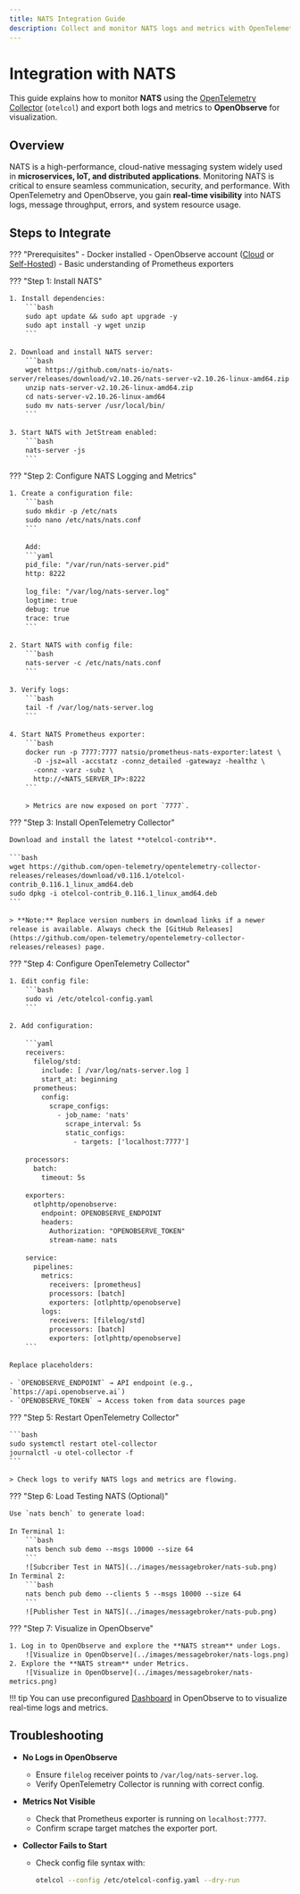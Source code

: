 ```yaml
---
title: NATS Integration Guide
description: Collect and monitor NATS logs and metrics with OpenTelemetry Collector and visualize them in OpenObserve.
---
```


# Integration with NATS

This guide explains how to monitor **NATS** using the [OpenTelemetry Collector](https://opentelemetry.io/docs/collector/) (`otelcol`) and export both logs and metrics to **OpenObserve** for visualization.

## Overview

NATS is a high-performance, cloud-native messaging system widely used in **microservices, IoT, and distributed applications**. Monitoring NATS is critical to ensure seamless communication, security, and performance. With OpenTelemetry and OpenObserve, you gain **real-time visibility** into NATS logs, message throughput, errors, and system resource usage.

## Steps to Integrate

??? "Prerequisites"
    - Docker installed
    - OpenObserve account ([Cloud](https://cloud.openobserve.ai/web/) or [Self-Hosted](../../getting-started.md))
    - Basic understanding of Prometheus exporters

??? "Step 1: Install NATS"

    1. Install dependencies:
        ```bash
        sudo apt update && sudo apt upgrade -y
        sudo apt install -y wget unzip
        ```

    2. Download and install NATS server:
        ```bash
        wget https://github.com/nats-io/nats-server/releases/download/v2.10.26/nats-server-v2.10.26-linux-amd64.zip
        unzip nats-server-v2.10.26-linux-amd64.zip
        cd nats-server-v2.10.26-linux-amd64
        sudo mv nats-server /usr/local/bin/
        ```

    3. Start NATS with JetStream enabled:
        ```bash
        nats-server -js
        ```

??? "Step 2: Configure NATS Logging and Metrics"

    1. Create a configuration file:
        ```bash
        sudo mkdir -p /etc/nats
        sudo nano /etc/nats/nats.conf
        ```

        Add:
        ```yaml
        pid_file: "/var/run/nats-server.pid"
        http: 8222

        log_file: "/var/log/nats-server.log"
        logtime: true
        debug: true
        trace: true
        ```

    2. Start NATS with config file:
        ```bash
        nats-server -c /etc/nats/nats.conf
        ```

    3. Verify logs:
        ```bash
        tail -f /var/log/nats-server.log
        ```

    4. Start NATS Prometheus exporter:
        ```bash
        docker run -p 7777:7777 natsio/prometheus-nats-exporter:latest \
          -D -jsz=all -accstatz -connz_detailed -gatewayz -healthz \
          -connz -varz -subz \
          http://<NATS_SERVER_IP>:8222
        ```

        > Metrics are now exposed on port `7777`.

??? "Step 3: Install OpenTelemetry Collector"

    Download and install the latest **otelcol-contrib**.

    ```bash
    wget https://github.com/open-telemetry/opentelemetry-collector-releases/releases/download/v0.116.1/otelcol-contrib_0.116.1_linux_amd64.deb
    sudo dpkg -i otelcol-contrib_0.116.1_linux_amd64.deb
    ```

    > **Note:** Replace version numbers in download links if a newer release is available. Always check the [GitHub Releases](https://github.com/open-telemetry/opentelemetry-collector-releases/releases) page.


??? "Step 4: Configure OpenTelemetry Collector"

    1. Edit config file:
        ```bash
        sudo vi /etc/otelcol-config.yaml
        ```

    2. Add configuration:

        ```yaml
        receivers:
          filelog/std:
            include: [ /var/log/nats-server.log ]
            start_at: beginning
          prometheus:
            config:
              scrape_configs:
                - job_name: 'nats'
                  scrape_interval: 5s
                  static_configs:
                    - targets: ['localhost:7777']

        processors:
          batch:
            timeout: 5s

        exporters:
          otlphttp/openobserve:
            endpoint: OPENOBSERVE_ENDPOINT
            headers:
              Authorization: "OPENOBSERVE_TOKEN"
              stream-name: nats

        service:
          pipelines:
            metrics:
              receivers: [prometheus]
              processors: [batch]
              exporters: [otlphttp/openobserve]
            logs:
              receivers: [filelog/std]
              processors: [batch]
              exporters: [otlphttp/openobserve]
        ```

    Replace placeholders:

    - `OPENOBSERVE_ENDPOINT` → API endpoint (e.g., `https://api.openobserve.ai`)
    - `OPENOBSERVE_TOKEN` → Access token from data sources page

??? "Step 5: Restart OpenTelemetry Collector"

    ```bash
    sudo systemctl restart otel-collector
    journalctl -u otel-collector -f
    ```

    > Check logs to verify NATS logs and metrics are flowing.

??? "Step 6: Load Testing NATS (Optional)"

    Use `nats bench` to generate load:

    In Terminal 1:
        ```bash
        nats bench sub demo --msgs 10000 --size 64   
        ```
        ![Subcriber Test in NATS](../images/messagebroker/nats-sub.png)
    In Terminal 2:
        ```bash
        nats bench pub demo --clients 5 --msgs 10000 --size 64
        ```
        ![Publisher Test in NATS](../images/messagebroker/nats-pub.png)


??? "Step 7: Visualize in OpenObserve"

    1. Log in to OpenObserve and explore the **NATS stream** under Logs.
        ![Visualize in OpenObserve](../images/messagebroker/nats-logs.png)
    2. Explore the **NATS stream** under Metrics.
        ![Visualize in OpenObserve](../images/messagebroker/nats-metrics.png)


!!! tip
    You can use preconfigured [Dashboard](https://openobserve-prod-website.s3.us-west-2.amazonaws.com/assets/nats_dashboard_c317f090bb.json) in OpenObserve to to visualize real-time logs and metrics.

## Troubleshooting

- **No Logs in OpenObserve**  
   
    - Ensure `filelog` receiver points to `/var/log/nats-server.log`.
    - Verify OpenTelemetry Collector is running with correct config.

- **Metrics Not Visible**  
    
    - Check that Prometheus exporter is running on `localhost:7777`.
    - Confirm scrape target matches the exporter port.

- **Collector Fails to Start**  
 
  - Check config file syntax with:
    ```bash
    otelcol --config /etc/otelcol-config.yaml --dry-run
    ```
